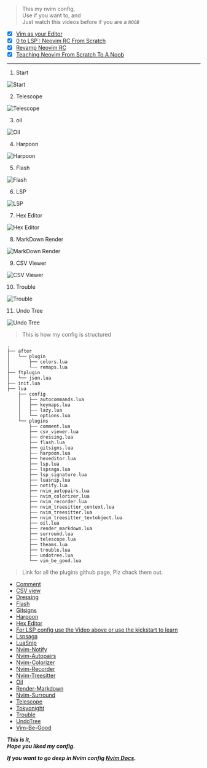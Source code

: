 > This my nvim config,  
> Use if you want to, and  
> Just watch this videos before if you are a *`NOOB`*
- [x] [Vim as your Editor]( https://www.youtube.com/watch?v=X6AR2RMB5tE&list=PLm323Lc7iSW_wuxqmKx_xxNtJC_hJbQ7R )
- [x] [0 to LSP : Neovim RC From Scratch](https://www.youtube.com/watch?v=w7i4amO_zaE&t=844s)
- [x] [Revamp Neovim RC](https://www.youtube.com/watch?v=ZWWxwwUsPNw&list=PLA1PbPOIrviIW6R0dZbLjYyGsRMWH4B3d)
- [x] [Teaching Neovim From Scratch To A Noob](https://www.youtube.com/watch?v=-ybCiHPWKNA)

---

1. Start

![Start](assets/img/start.png)

2. Telescope

![Telescope](assets/img/telescope.png)

3. oil

![Oil](assets/img/oil.png)

4. Harpoon

![Harpoon](assets/img/harpoon.png)

5. Flash

![Flash](assets/img/flash.png)

6. LSP

![LSP](assets/img/lsp.png)

7. Hex Editor

![Hex Editor](assets/img/hex_edit.png)

8. MarkDown Render

![MarkDown Render](assets/img/markdown_render.png)

9. CSV Viewer

![CSV Viewer](assets/img/csv_viewer.png)

10. Trouble

![Trouble](assets/img/trouble.png)

11. Undo Tree

![Undo Tree](assets/img/undo-tree.png)

> This is how my config is structured

```
.
├── after
│   └── plugin
│       ├── colors.lua
│       └── remaps.lua
├── ftplugin
│   └── json.lua
├── init.lua
├── lua
    ├── config
    │   ├── autocommands.lua
    │   ├── keymaps.lua
    │   ├── lazy.lua
    │   └── options.lua
    └── plugins
        ├── comment.lua
        ├── csv_viewer.lua
        ├── dressing.lua
        ├── flash.lua
        ├── gitsigns.lua
        ├── harpoon.lua
        ├── hexeditor.lua
        ├── lsp.lua
        ├── lspsaga.lua
        ├── lsp_signature.lua
        ├── luasnip.lua
        ├── notify.lua
        ├── nvim_autopairs.lua
        ├── nvim_colorizer.lua
        ├── nvim_recorder.lua
        ├── nvim_treesitter_context.lua
        ├── nvim_treesitter.lua
        ├── nvim_treesitter_textobject.lua
        ├── oil.lua
        ├── render_markdown.lua
        ├── surround.lua
        ├── telescope.lua
        ├── theams.lua
        ├── trouble.lua
        ├── undotree.lua
        └── vim_be_good.lua
```

> Link for all the plugins github page, Plz chack them out.

* [Comment](https://github.com/numToStr/Comment.nvim)  
* [CSV view](https://github.com/hat0uma/csvview.nvim)  
* [Dressing](https://github.com/stevearc/dressing.nvim)  
* [Flash](https://github.com/folke/flash.nvim)  
* [Gitsigns](https://github.com/lewis6991/gitsigns.nvim)  
* [Harpoon](https://github.com/ThePrimeagen/harpoon)  
* [Hex Editor](https://github.com/RaafatTurki/hex.nvim)  
* [For LSP config use the Video above or use the kickstart to learn](https://github.com/nvim-lua/kickstart.nvim)  
* [Lspsaga](https://github.com/nvimdev/lspsaga.nvim)  
* [LuaSnip](https://github.com/L3MON4D3/LuaSnip)  
* [Nvim-Notify](https://github.com/rcarriga/nvim-notify)  
* [Nvim-Autopairs](https://github.com/windwp/nvim-autopairs)  
* [Nvim-Colorizer](https://github.com/norcalli/nvim-colorizer.lua)  
* [Nvim-Recorder](https://github.com/chrisgrieser/nvim-recorder)  
* [Nvim-Treesitter](https://github.com/nvim-treesitter)  
* [Oil](https://github.com/stevearc/oil.nvim)  
* [Render-Markdown](https://github.com/MeanderingProgrammer/render-markdown.nvim)  
* [Nvim-Surround](https://github.com/kylechui/nvim-surround)  
* [Telescope](https://github.com/nvim-telescope/telescope.nvim)  
* [Tokyonight](https://github.com/folke/tokyonight.nvim)  
* [Trouble](https://github.com/folke/trouble.nvim)  
* [UndoTree](https://github.com/mbbill/undotree)  
* [Vim-Be-Good](https://github.com/ThePrimeagen/vim-be-good)  

***This is it,  
Hope you liked my config.***

***If you want to go deep in Nvim config [Nvim Docs](https://neovim.io/doc/).***
